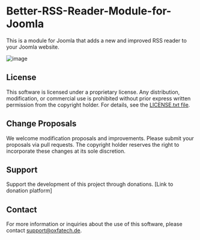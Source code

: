 # Better-RSS-Reader-Module-for-Joomla

 This is a module for Joomla that adds a new and improved RSS reader to your Joomla website.

![image](https://github.com/LufatZ/Better-RSS-Reader-Module-for-Joomla/assets/86516373/944fb06b-b42b-4265-8589-d09220285917)


## License
 This software is licensed under a proprietary license. Any distribution, modification, or commercial use is prohibited without prior express written permission from the copyright holder. For details, see the [LICENSE.txt file](./LICENSE.txt).

## Change Proposals
 We welcome modification proposals and improvements. Please submit your proposals via pull requests. The copyright holder reserves the right to incorporate these changes at its sole discretion.

## Support
 Support the development of this project through donations. [Link to donation platform]

## Contact
 For more information or inquiries about the use of this software, please contact support@oxfatech.de.
